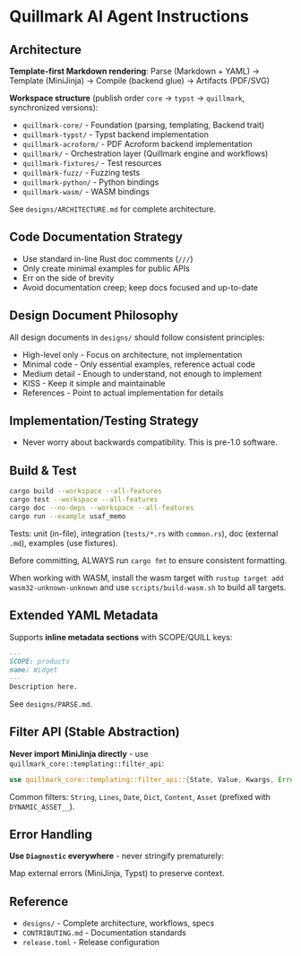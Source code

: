 # Quillmark AI Agent Instructions

## Architecture

**Template-first Markdown rendering**: Parse (Markdown + YAML) → Template (MiniJinja) → Compile (backend glue) → Artifacts (PDF/SVG)

**Workspace structure** (publish order `core` → `typst` → `quillmark`, synchronized versions):
- `quillmark-core/` - Foundation (parsing, templating, Backend trait)
- `quillmark-typst/` - Typst backend implementation
- `quillmark-acroform/` - PDF Acroform backend implementation
- `quillmark/` - Orchestration layer (Quillmark engine and workflows)
- `quillmark-fixtures/` - Test resources
- `quillmark-fuzz/` - Fuzzing tests
- `quillmark-python/` - Python bindings
- `quillmark-wasm/` - WASM bindings

See `designs/ARCHITECTURE.md` for complete architecture.

## Code Documentation Strategy

- Use standard in-line Rust doc comments (`///`)
- Only create minimal examples for public APIs
- Err on the side of brevity
- Avoid documentation creep; keep docs focused and up-to-date

## Design Document Philosophy
All design documents in `designs/` should follow consistent principles:

- High-level only - Focus on architecture, not implementation
- Minimal code - Only essential examples, reference actual code
- Medium detail - Enough to understand, not enough to implement
- KISS - Keep it simple and maintainable
- References - Point to actual implementation for details

## Implementation/Testing Strategy

- Never worry about backwards compatibility. This is pre-1.0 software.

## Build & Test

```bash
cargo build --workspace --all-features
cargo test --workspace --all-features
cargo doc --no-deps --workspace --all-features
cargo run --example usaf_memo
```

Tests: unit (in-file), integration (`tests/*.rs` with `common.rs`), doc (external `.md`), examples (use fixtures).

Before committing, ALWAYS run `cargo fmt` to ensure consistent formatting.

When working with WASM, install the wasm target with `rustup target add wasm32-unknown-unknown`
and use `scripts/build-wasm.sh` to build all targets.

## Extended YAML Metadata

Supports **inline metadata sections** with SCOPE/QUILL keys:

```markdown
---
SCOPE: products
name: Widget
---
Description here.
```

See `designs/PARSE.md`.

## Filter API (Stable Abstraction)

**Never import MiniJinja directly** - use `quillmark_core::templating::filter_api`:

```rust
use quillmark_core::templating::filter_api::{State, Value, Kwargs, Error, ErrorKind};
```

Common filters: `String`, `Lines`, `Date`, `Dict`, `Content`, `Asset` (prefixed with `DYNAMIC_ASSET__`).

## Error Handling

**Use `Diagnostic` everywhere** - never stringify prematurely:

Map external errors (MiniJinja, Typst) to preserve context.

## Reference

- `designs/` - Complete architecture, workflows, specs
- `CONTRIBUTING.md` - Documentation standards
- `release.toml` - Release configuration
